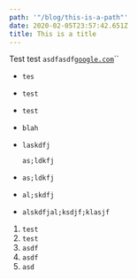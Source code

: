 ```yaml
---
path: '"/blog/this-is-a-path"'
date: 2020-02-05T23:57:42.651Z
title: This is a title
---
```

Test test `asdfasdf`[`google.com`](google.com)``

* `tes`
* `test`
* `test`
* `blah`
* `laskdfj`

  `as;ldkfj`
* `as;ldkfj`
* `al;skdfj`
* `alskdfjal;ksdjf;klasjf`

1. `test`
2. `test`
3. `asdf`
4. `asdf`
5. `asd`
